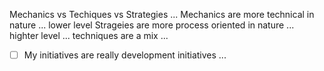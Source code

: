 Mechanics vs Techiques vs Strategies ...
Mechanics are more technical in nature ... lower level
Strageies are more process oriented in nature ... highter level ...
techniques are a mix ...

* [ ] My initiatives are really development initiatives ...
